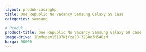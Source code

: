 ```yaml
---
layout: produk-casinghp
title: One Republic No Vacancy Samsung Galaxy S9 Case
categories: samsung

# Produk
product-title: One Republic No Vacancy Samsung Galaxy S9 Case
image-drive: 1RmMupem151O7NjYzaJD-32S8o3M54BsM
harga: 90000
---
```

